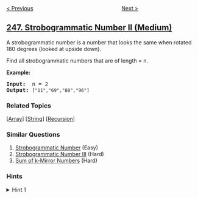 <!--|This file generated by command(leetcode description); DO NOT EDIT.    |-->
<!--+----------------------------------------------------------------------+-->
<!--|@author    awesee <openset.wang@gmail.com>                           |-->
<!--|@link      https://github.com/awesee                                 |-->
<!--|@home      https://github.com/awesee/leetcode                        |-->
<!--+----------------------------------------------------------------------+-->

[< Previous](../strobogrammatic-number "Strobogrammatic Number")
　　　　　　　　　　　　　　　　
[Next >](../strobogrammatic-number-iii "Strobogrammatic Number III")

## [247. Strobogrammatic Number II (Medium)](https://leetcode.com/problems/strobogrammatic-number-ii "中心对称数 II")

<p>A strobogrammatic number is a number that looks the same when rotated 180 degrees (looked at upside down).</p>

<p>Find all strobogrammatic numbers that are of length = n.</p>

<p><b>Example:</b></p>

<pre>
<b>Input:</b>  n = 2
<b>Output:</b> <code>[&quot;11&quot;,&quot;69&quot;,&quot;88&quot;,&quot;96&quot;]</code>
</pre>

### Related Topics
  [[Array](../../tag/array/README.md)]
  [[String](../../tag/string/README.md)]
  [[Recursion](../../tag/recursion/README.md)]

### Similar Questions
  1. [Strobogrammatic Number](../strobogrammatic-number) (Easy)
  1. [Strobogrammatic Number III](../strobogrammatic-number-iii) (Hard)
  1. [Sum of k-Mirror Numbers](../sum-of-k-mirror-numbers) (Hard)

### Hints
<details>
<summary>Hint 1</summary>
Try to use recursion and notice that it should recurse with <i>n</i> - 2 instead of <i>n</i> - 1.
</details>
